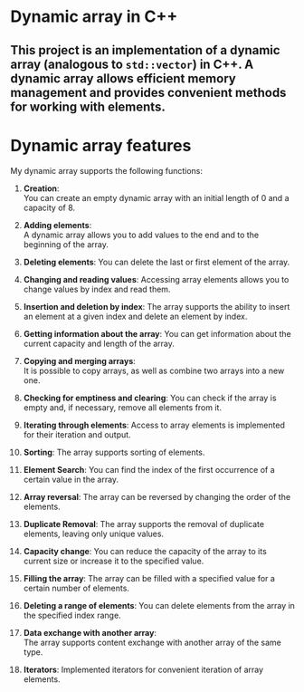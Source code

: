 # Dynamic array in C++

This project is an implementation of a dynamic array (analogous to `std::vector`) in C++. 
A dynamic array allows efficient memory management and provides convenient methods for working with elements.
----------------------------------------------------------------------------------------------------

# Dynamic array features

My dynamic array supports the following functions:

1. **Creation**:  
   You can create an empty dynamic array with an initial length of 0 and a capacity of 8.

2. **Adding elements**:  
   A dynamic array allows you to add values to the end and to the beginning of the array.

3. **Deleting elements**:
You can delete the last or first element of the array.

4. **Changing and reading values**:
Accessing array elements allows you to change values by index and read them.

5. **Insertion and deletion by index**:
The array supports the ability to insert an element at a given index and delete an element by index.

6. **Getting information about the array**:
You can get information about the current capacity and length of the array.

7. **Copying and merging arrays**:  
   It is possible to copy arrays, as well as combine two arrays into a new one.

8. **Checking for emptiness and clearing**:
You can check if the array is empty and, if necessary, remove all elements from it.

9. **Iterating through elements**:
Access to array elements is implemented for their iteration and output.

10. **Sorting**:
The array supports sorting of elements.

11. **Element Search**:
You can find the index of the first occurrence of a certain value in the array.

12. **Array reversal**:
The array can be reversed by changing the order of the elements.

13. **Duplicate Removal**:
The array supports the removal of duplicate elements, leaving only unique values.

14. **Capacity change**:
You can reduce the capacity of the array to its current size or increase it to the specified value.

15. **Filling the array**:
The array can be filled with a specified value for a certain number of elements.

16. **Deleting a range of elements**:
You can delete elements from the array in the specified index range.

17. **Data exchange with another array**:  
    The array supports content exchange with another array of the same type.

18. **Iterators**:
Implemented iterators for convenient iteration of array elements.
